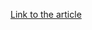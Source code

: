 [Link to the article](https://krebsonsecurity.com/2024/12/why-phishers-love-new-tlds-like-shop-top-and-xyz/)
